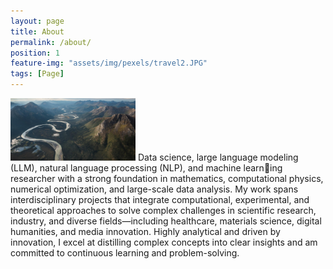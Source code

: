 ```yaml
---
layout: page
title: About
permalink: /about/
position: 1
feature-img: "assets/img/pexels/travel2.JPG"
tags: [Page]
---
```


<img src="./assets/img/pexels/travel2.JPG" alt="Image Description" style="width: 200px;">
Data science, large language modeling (LLM), natural language processing (NLP), and machine learning researcher with a strong foundation in mathematics, computational physics, numerical optimization,
and large-scale data analysis. My work spans interdisciplinary projects that integrate computational,
experimental, and theoretical approaches to solve complex challenges in scientific research, industry, and
diverse fields—including healthcare, materials science, digital humanities, and media innovation. Highly
analytical and driven by innovation, I excel at distilling complex concepts into clear insights and am
committed to continuous learning and problem-solving.
